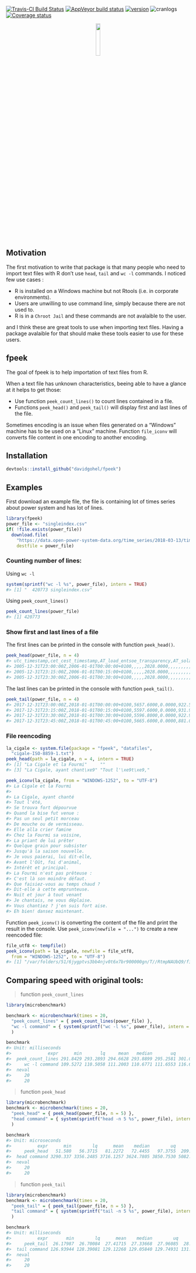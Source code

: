 
<!-- README.md is generated from README.Rmd. Please edit that file -->

[![Travis-CI Build
Status](https://travis-ci.org/davidgohel/fpeek.svg?branch=master)](https://travis-ci.org/davidgohel/fpeek)
[![AppVeyor build
status](https://ci.appveyor.com/api/projects/status/github/davidgohel/fpeek?branch=master&svg=true)](https://ci.appveyor.com/project/davidgohel/fpeek)
[![version](http://www.r-pkg.org/badges/version/fpeek)](https://CRAN.R-project.org/package=fpeek)
![cranlogs](http://cranlogs.r-pkg.org./badges/fpeek) [![Coverage
status](https://codecov.io/gh/davidgohel/fpeek/branch/master/graph/badge.svg)](https://codecov.io/github/davidgohel/fpeek?branch=master)

<p align="center">

<img width="15%" src="http://www.ardata.fr/images/fpeek.svg">

</p>

## Motivation

The first motivation to write that package is that many people who need
to import text files with R don’t use `head`, `tail` and `wc -l`
commands. I noticed few use cases :

  - R is installed on a Windows machine but not Rtools (i.e. in
    corporate environments).
  - Users are unwilling to use command line, simply because there are
    not used to.
  - R is in a `Chroot Jail` and these commands are not avalaible to the
    user.

and I think these are great tools to use when importing text files.
Having a package avalaible for that should make these tools easier to
use for these users.

## fpeek

The goal of fpeek is to help importation of text files from R.

When a text file has unknown characteristics, beeing able to have a
glance at it helps to get those:

  - Use function `peek_count_lines()` to count lines contained in a
    file.
  - Functions `peek_head()` and `peek_tail()` will display first and
    last lines of the file.

Sometimes encoding is an issue when files generated on a “Windows”
machine has to be used on a “Linux” machine. Function `file_iconv` will
converts file content in one encoding to another encoding.

## Installation

``` r
devtools::install_github("davidgohel/fpeek")
```

## Examples

First download an example file, the file is containing lot of times
series about power system and has lot of lines.

``` r
library(fpeek)
power_file <- "singleindex.csv"
if( !file.exists(power_file))
  download.file(
    "https://data.open-power-system-data.org/time_series/2018-03-13/time_series_15min_singleindex.csv", 
    destfile = power_file)
```

### Counting number of lines:

Using `wc -l`

``` r
system(sprintf("wc -l %s", power_file), intern = TRUE)
#> [1] "  420773 singleindex.csv"
```

Using `peek_count_lines()`

``` r
peek_count_lines(power_file)
#> [1] 420773
```

### Show first and last lines of a file

The first lines can be printed in the console with function
`peek_head()`.

``` r
peek_head(power_file, n = 4)
#> utc_timestamp,cet_cest_timestamp,AT_load_entsoe_transparency,AT_solar_generation_actual,AT_wind_onshore_generation_actual,DE_load_entsoe_transparency,DE_solar_capacity,DE_solar_generation_actual,DE_solar_profile,DE_wind_capacity,DE_wind_generation_actual,DE_wind_profile,DE_wind_offshore_capacity,DE_wind_offshore_generation_actual,DE_wind_offshore_profile,DE_wind_onshore_capacity,DE_wind_onshore_generation_actual,DE_wind_onshore_profile,DE_50hertz_load_entsoe_transparency,DE_50hertz_solar_generation_actual,DE_50hertz_solar_generation_forecast,DE_50hertz_wind_generation_actual,DE_50hertz_wind_generation_forecast,DE_50hertz_wind_offshore_generation_actual,DE_50hertz_wind_offshore_generation_forecast,DE_50hertz_wind_onshore_generation_actual,DE_50hertz_wind_onshore_generation_forecast,DE_AT_LU_load_entsoe_transparency,DE_AT_LU_solar_generation_actual,DE_AT_LU_wind_offshore_generation_actual,DE_AT_LU_wind_onshore_generation_actual,DE_amprion_load_entsoe_transparency,DE_amprion_solar_generation_actual,DE_amprion_solar_generation_forecast,DE_amprion_wind_generation_actual,DE_amprion_wind_generation_forecast,DE_amprion_wind_onshore_generation_actual,DE_tennet_load_entsoe_transparency,DE_tennet_solar_generation_actual,DE_tennet_solar_generation_forecast,DE_tennet_wind_generation_actual,DE_tennet_wind_generation_forecast,DE_tennet_wind_offshore_generation_actual,DE_tennet_wind_onshore_generation_actual,DE_transnetbw_load_entsoe_transparency,DE_transnetbw_solar_generation_actual,DE_transnetbw_solar_generation_forecast,DE_transnetbw_wind_generation_actual,DE_transnetbw_wind_generation_forecast,DE_transnetbw_wind_onshore_generation_actual,HU_load_entsoe_transparency,HU_wind_onshore_generation_actual,LU_load_entsoe_transparency,NL_load_entsoe_transparency,NL_solar_generation_actual,NL_wind_offshore_generation_actual,NL_wind_onshore_generation_actual,interpolated_values
#> 2005-12-31T23:00:00Z,2006-01-01T00:00:00+0100,,,,,2028.0000,,,,,,,,,16394.0000,,,,,,2013.0000,1366.0000,,,,,,,,,,,,,,,,,,1705.0000,1864.0000,0.0000,1705.0000,,,,,,,,,,,,,,
#> 2005-12-31T23:15:00Z,2006-01-01T00:15:00+0100,,,,,2028.0000,,,,,,,,,16394.0000,,,,,,2053.0000,1366.0000,,,,,,,,,,,,,,,,,,1739.0000,1864.0000,0.0000,1739.0000,,,,,,,,,,,,,,
#> 2005-12-31T23:30:00Z,2006-01-01T00:30:00+0100,,,,,2028.0000,,,,,,,,,16394.0000,,,,,,2188.0000,1366.0000,,,,,,,,,,,,,,,,,,1700.0000,1864.0000,0.0000,1700.0000,,,,,,,,,,,,,,
```

The last lines can be printed in the console with function
`peek_tail()`.

``` r
peek_tail(power_file, n = 4)
#> 2017-12-31T23:00:00Z,2018-01-01T00:00:00+0100,5657.6000,0.0000,922.5770,44607.9100,41951.0000,0.0000,0.0000,55790.0000,30955.0000,0.5548,5323.0000,2973.0000,0.5585,50467.0000,27982.0000,0.5545,6476.3300,0.0000,0.0000,10230.6900,9979.4540,186.7680,83.5990,10043.9220,9895.8550,50769.3400,0.0000,2972.8500,28860.5200,17349.8600,0.0000,0.0000,6957.0000,6757.0000,6957.0000,15817.9100,0.0000,0.0000,12679.0000,13097.0000,2786.0000,9893.0000,4963.8100,0.0000,0.0000,1088.0000,1016.0000,1088.0000,4028.8900,78.4900,503.8300,9956.0300,0.0000,849.6100,2654.9400,
#> 2017-12-31T23:15:00Z,2018-01-01T00:15:00+0100,5597.6000,0.0000,931.9630,43777.3000,41951.0000,0.0000,0.0000,55790.0000,31608.0000,0.5666,5323.0000,2991.0000,0.5619,50467.0000,28617.0000,0.5671,6415.8600,0.0000,0.0000,10400.4320,9947.9450,203.9830,82.7620,10196.4490,9865.1830,49844.1800,0.0000,2990.8400,29549.0400,16857.5200,0.0000,0.0000,7046.0000,6850.0000,7046.0000,15618.8700,0.0000,0.0000,13057.0000,13284.0000,2787.0000,10270.0000,4885.0500,0.0000,0.0000,1105.0000,1025.0000,1105.0000,4002.3600,82.5400,469.2800,9856.0100,0.0000,852.6100,2738.7900,
#> 2017-12-31T23:30:00Z,2018-01-01T00:30:00+0100,5596.8000,0.0000,922.9650,43532.3000,41951.0000,0.0000,0.0000,55790.0000,31874.0000,0.5713,5323.0000,2921.0000,0.5487,50467.0000,28953.0000,0.5737,6299.5400,0.0000,0.0000,10393.0210,9918.7440,197.7470,82.0160,10195.2740,9836.7280,49597.5400,0.0000,2920.5600,29908.3100,16715.4600,0.0000,0.0000,7132.0000,6946.0000,7132.0000,15633.5900,0.0000,0.0000,13266.0000,13477.0000,2723.0000,10543.0000,4883.7100,0.0000,0.0000,1083.0000,1033.0000,1083.0000,3965.5900,93.1400,468.4400,9727.4900,0.0000,855.3900,2742.4000,
#> 2017-12-31T23:45:00Z,2018-01-01T00:45:00+0100,5665.6000,0.0000,881.0160,43293.6300,41951.0000,0.0000,0.0000,55790.0000,31873.0000,0.5713,5323.0000,2785.0000,0.5232,50467.0000,29088.0000,0.5764,6275.1900,0.0000,0.0000,10556.6970,9893.5240,189.9090,81.2330,10366.7880,9812.2910,49433.8600,0.0000,2785.0400,30080.3900,16617.8000,0.0000,0.0000,7111.0000,6993.0000,7111.0000,15525.7200,0.0000,0.0000,13139.0000,13652.0000,2595.0000,10544.0000,4874.9200,0.0000,0.0000,1066.0000,1042.0000,1066.0000,3945.0800,105.9100,474.6300,9742.8100,0.0000,861.7700,2749.5000,
```

### File reencoding

``` r
la_cigale <- system.file(package = "fpeek", "datafiles", 
  "cigale-ISO-8859-1.txt")
peek_head(path = la_cigale, n = 4, intern = TRUE)
#> [1] "La Cigale et la Fourmi"     ""                          
#> [3] "La Cigale, ayant chant\xe9" "Tout l'\xe9t\xe9,"

peek_iconv(la_cigale, from = "WINDOWS-1252", to = "UTF-8")
#> La Cigale et la Fourmi
#> 
#> La Cigale, ayant chanté
#> Tout l'été,
#> Se trouva fort dépourvue
#> Quand la bise fut venue :
#> Pas un seul petit morceau
#> De mouche ou de vermisseau.
#> Elle alla crier famine
#> Chez la Fourmi sa voisine,
#> La priant de lui prêter
#> Quelque grain pour subsister
#> Jusqu'à la saison nouvelle.
#> Je vous paierai, lui dit-elle,
#> Avant l'Oût, foi d'animal,
#> Intérêt et principal. 
#> La Fourmi n'est pas prêteuse :
#> C'est là son moindre défaut.
#> Que faisiez-vous au temps chaud ?
#> Dit-elle à cette emprunteuse.
#> Nuit et jour à tout venant
#> Je chantais, ne vous déplaise.
#> Vous chantiez ? j'en suis fort aise.
#> Eh bien! dansez maintenant.
```

Function `peek_iconv()` is converting the content of the file and print
the result in the console. Use `peek_iconv(newfile = "...")` to create a
new reencoded file:

``` r
file_utf8 <- tempfile()
peek_iconv(path = la_cigale, newfile = file_utf8, 
  from = "WINDOWS-1252", to = "UTF-8")
#> [1] "/var/folders/51/6jygptvs3bb4njv0t6x7br900000gn/T//RtmpNAUbQ9/file574f3998a435"
```

## Comparing speed with original tools:

> function `peek_count_lines`

``` r
library(microbenchmark)

benchmark <- microbenchmark(times = 20, 
  "peek_count_lines" = { peek_count_lines(power_file) },
  "wc -l command" = { system(sprintf("wc -l %s", power_file), intern = TRUE) }
  )

benchmark
#> Unit: milliseconds
#>              expr      min       lq     mean   median       uq      max
#>  peek_count_lines 291.8429 293.2893 294.6628 293.8899 295.2581 301.0816
#>     wc -l command 109.5272 110.5058 111.2003 110.6771 111.6553 116.6164
#>  neval
#>     20
#>     20
```

> function `peek_head`

``` r
library(microbenchmark)
benchmark <- microbenchmark(times = 20, 
  "peek_head" = { peek_head(power_file, n = 5) },
  "head command" = { system(sprintf("head -n 5 %s", power_file), intern = FALSE) }
  )
```

``` r
benchmark
#> Unit: microseconds
#>          expr      min        lq      mean    median        uq      max
#>     peek_head   51.580   56.3715   81.2272   72.4455   97.3755  209.916
#>  head command 3290.337 3356.2485 3716.1257 3624.7805 3850.7530 5082.538
#>  neval
#>     20
#>     20
```

> function `peek_tail`

``` r
library(microbenchmark)
benchmark <- microbenchmark(times = 20, 
  "peek_tail" = { peek_tail(power_file, n = 5) },
  "tail command" = { system(sprintf("tail -n 5 %s", power_file), intern = FALSE) }
  )
```

``` r
benchmark
#> Unit: milliseconds
#>          expr       min        lq      mean    median        uq       max
#>     peek_tail  26.17987  26.70084  27.41715  27.33668  27.96085  28.97339
#>  tail command 126.93944 128.39081 129.12268 129.05840 129.74931 131.21899
#>  neval
#>     20
#>     20
```
